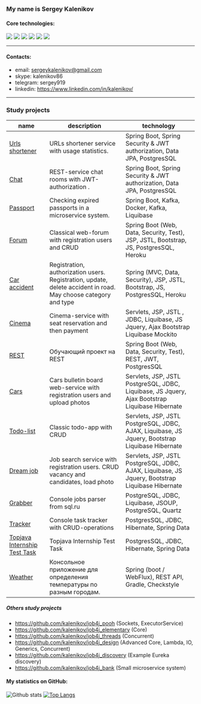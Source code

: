 ### My name is Sergey Kalenikov

#### Core technologies:

![](https://img.shields.io/badge/java-%3E%3D%208%20-orange) ![](https://img.shields.io/badge/Spring-%3E%3D%205.0-brightgreen) ![](https://img.shields.io/badge/maven-3-green) ![](https://img.shields.io/badge/postgres-8-blue) ![](https://img.shields.io/badge/Hibernate-%3E%3D%205.0-yellowgreen) ![](https://img.shields.io/badge/Travis-CI-brightgreen)

---

#### Contacts:

* email: sergeykalenikov@gmail.com
* skype: kalenikov86
* telegram: sergey919
* linkedin: https://www.linkedin.com/in/kalenikov/

---

### Study projects

| name                                                              | description                                                                                                    | technology                                                                                      |
|-------------------------------------------------------------------|----------------------------------------------------------------------------------------------------------------|-------------------------------------------------------------------------------------------------|
| [Urls shortener](https://github.com/kalenikov/job4j_url_shortcut) | URLs shortener service with usage statistics.                                                                  | Spring Boot, Spring Security & JWT authorization, Data JPA, PostgresSQL                         |
| [Chat](https://github.com/kalenikov/job4j_chat)                   | REST-service chat rooms with JWT-authorization .                                                               | Spring Boot, Spring Security & JWT authorization, Data JPA, PostgresSQL                         |
| [Passport](https://github.com/kalenikov/job4j_passport)           | Checking expired passports in a microservice system.                                                           | Spring Boot, Kafka, Docker, Kafka, Liquibase                                                    |
| [Forum](https://github.com/kalenikov/job4j_forum)                 | Classical web-forum with registration users and CRUD                                                           | Spring Boot (Web, Data, Security, Test), JSP, JSTL, Bootstrap, JS, PostgresSQL, Heroku          |
| [Car accident](https://github.com/kalenikov/job4j_car_accident)   | Registration, authorization users. Registration, update, delete accident in road. May choose category and type | Spring (MVC, Data, Security), JSP, JSTL, Bootstrap, JS, PostgresSQL, Heroku                     |
| [Cinema](https://github.com/kalenikov/job4j_cinema)               | Cinema-service with seat reservation and then payment                                                          | Servlets, JSP, JSTL , JDBC, Liquibase, JS Jquery, Ajax Bootstrap Liquibase Mockito              |
| [REST](https://github.com/kalenikov/job4j_rest)                   | Обучающий проект на REST                                                                                       | Spring Boot (Web, Data, Security, Test), REST, JWT, PostgresSQL                                 |
| [Cars](https://github.com/kalenikov/job4j_cars)                   | Cars bulletin board web-service with registration users and upload photos                                      | Servlets, JSP, JSTL PostgreSQL, JDBC, Liquibase, JS Jquery, Ajax Bootstrap Liquibase Hibernate  |
| [Todo-list](https://github.com/kalenikov/job4j_todo)              | Classic todo-app with CRUD                                                                                     | Servlets, JSP, JSTL PostgreSQL, JDBC, AJAX, Liquibase, JS Jquery, Bootstrap Liquibase Hibernate |
| [Dream job](https://github.com/kalenikov/job4j_dreamjob)          | Job search service with registration users. CRUD vacancy and candidates, load photo                            | Servlets, JSP, JSTL PostgreSQL, JDBC, AJAX, Liquibase, JS Jquery, Bootstrap Liquibase Hibernate |
| [Grabber](https://github.com/kalenikov/job4j_grabber)             | Console jobs parser from sql.ru                                                                                | PostgreSQL, JDBC, Liquibase, JSOUP, PostgreSQL, Quartz                                          |
| [Tracker](https://github.com/kalenikov/job4j_tracker)             | Console task tracker with CRUD-operations                                                                      | PostgresSQL, JDBC, Hibernate, Spring Data                                                       |
| [Topjava Internship Test Task](https://github.com/kalenikov/JavaRushIntership)  | Topjava Internship Test Task                                                                     | PostgresSQL, JDBC, Hibernate, Spring Data                                                       |
| [Weather](https://github.com/kalenikov/job4j_weather) | Консольное приложение для определения температуры по разным городам.                                                                   | Spring (boot / WebFlux), REST API, Gradle, Checkstyle|

##### Others study projects

- https://github.com/kalenikov/job4j_pooh (Sockets, ExecutorService)
- https://github.com/kalenikov/job4j_elementary (Core)
- https://github.com/kalenikov/job4j_threads (Concurrent)
- https://github.com/kalenikov/job4j_design (Advanced Core, Lambda, IO, Generics, Concurrent)
- https://github.com/kalenikov/job4j_discovery (Example Eureka discovery)
- https://github.com/kalenikov/job4j_bank (Small microservice system)

#### My statistics on GitHub:

![Github stats](https://github-readme-stats.vercel.app/api?username=kalenikov&hide=stars,prs,issues,contribs)
[![Top Langs](https://github-readme-stats.vercel.app/api/top-langs/?username=kalenikov&layout=compact)](https://github.com/kalenikov/github-readme-stats)
